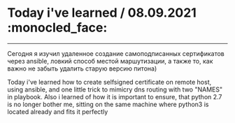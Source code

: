 # Today i've learned  / 08.09.2021 :monocled_face:
____

Сегодня я изучил удаленное создание самоподписанных сертификатов через ansible, ловкий способ местой маршутизации, а также то, как важно не забыть удалить старую версию питона)

Today i've learned how to create selfsigned certificate on remote host, using ansible, and one little trick to mimicry dns routing with two "NAMES" in playbook. Also i learned of how it is important to ensure, that python 2.7 is no longer bother me, sitting on the same machine where python3 is located already and fits it perfectly